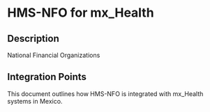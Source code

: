 # HMS-NFO for mx_Health

## Description

National Financial Organizations

## Integration Points

This document outlines how HMS-NFO is integrated with mx_Health systems in Mexico.
